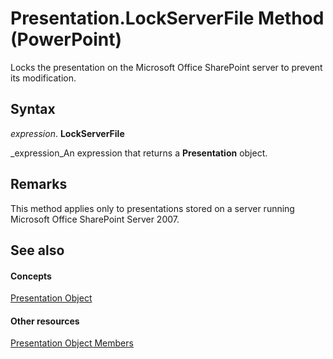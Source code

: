
# Presentation.LockServerFile Method (PowerPoint)

Locks the presentation on the Microsoft Office SharePoint server to prevent its modification.


## Syntax

 _expression_. **LockServerFile**

 _expression_An expression that returns a  **Presentation** object.


## Remarks

This method applies only to presentations stored on a server running Microsoft Office SharePoint Server 2007.


## See also


#### Concepts


 [Presentation Object](ec75cf52-69f8-d35b-0a26-4a8da8a9683f.md)
#### Other resources


 [Presentation Object Members](b3538c7e-5fd9-d34d-ab5c-0105dbd516d0.md)
